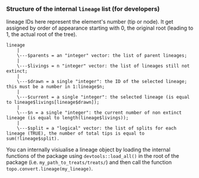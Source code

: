 ### Structure of the internal `lineage` list  (for developers)

lineage IDs here represent the element's number (tip or node). It get assigned by order of appearance starting with 0, the original root (leading to 1, the actual root of the tree).

```
lineage
    |
    \---$parents = an "integer" vector: the list of parent lineages;
    |
    \---$livings = n "integer" vector: the list of lineages still not extinct;
    |   
    \---$drawn = a single "integer": the ID of the selected lineage; this must be a number in 1:lineage$n;
    |
    \---$current = a single "integer": the selected lineage (is equal to lineage$livings[lineage$drawn]);
    |
    \---$n = a single "integer": the current number of non extinct lineage (is equal to length(lineage$livings));
    |
    \---$split = a "logical" vector: the list of splits for each lineage (TRUE), the number of total tips is equal to sum(!lineage$split).
```

You can internally visiualise a lineage object by loading the internal functions of the package using `devtools::load_all()` in the root of the package (i.e. `my_path_to_treats/treats/`) and then call the function `topo.convert.lineage(my_lineage)`.
